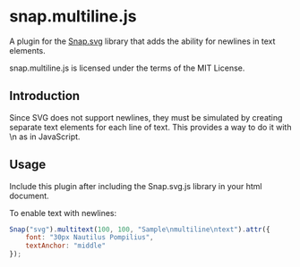 snap.multiline.js
=================

A plugin for the [Snap.svg](http://github.com/adobe-webplatform/Snap.svg) library that adds the ability for newlines in text elements.

snap.multiline.js is licensed under the terms of the MIT License.

## Introduction
Since SVG does not support newlines, they must be simulated by creating separate text elements for each line of text. This provides a way to do it with \n as in JavaScript.

## Usage
Include this plugin after including the Snap.svg.js library in your html document.

To enable text with newlines:

```javascript
Snap("svg").multitext(100, 100, "Sample\nmultiline\ntext").attr({
    font: "30px Nautilus Pompilius",
    textAnchor: "middle"
});
```

